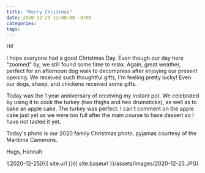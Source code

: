 ```yaml
---
title: "Merry Christmas"
date: 2020-12-25 12:00:00 -0700
categories:
tags:
---
```


Hi!

I hope everyone had a good Christmas Day. Even though our day here "zoomed" by, we still found some time to relax. Again, great weather, perfect for an afternoon dog walk to decompress after enjoying our present opening. We received such thoughtful gifts, I'm feeling pretty lucky! Even our dogs, sheep, and chickens received some gifts.

Today was the 1 year anniversary of receiving my instant pot. We celebrated by using it to cook the turkey (two thighs and two drumsticks), as well as to bake an apple cake. The turkey was perfect. I can't comment on the apple cake just yet as we were too full after the main course to have dessert so I have not tasted it yet.

Today's photo is our 2020 family Christmas photo, pyjamas courtesy of the Maritime Camerons.

Hugs,
Hannah

![2020-12-25]({{ site.url }}{{ site.baseurl }}/assets/images/2020-12-25.JPG)
